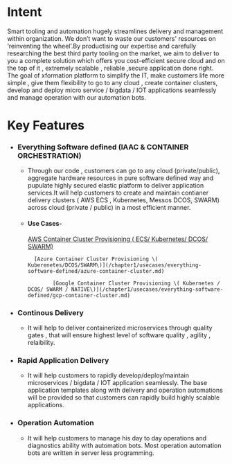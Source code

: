 # Intent

Smart tooling and automation hugely streamlines delivery and management within organization. We don’t want to waste our customers' resources on ‘reinventing the wheel’.By productising our expertise and carefully researching the best third party tooling on the market, we aim to deliver to you a complete solution which offers you cost-efficient secure cloud and on the top of it , extremely scalable , reliable ,secure application done right. The goal of xformation platform to simplify the IT, make customers life more simple , give them flexibility to go to any cloud , create container clusters, develop and deploy micro service / bigdata / IOT applications seamlessly and manage operation with our automation bots.

# Key Features

* ### Everything Software defined \(IAAC & CONTAINER ORCHESTRATION\)

  * Through our code , customers can go to any cloud \(private/public\), aggregate hardware resources in pure software defined way and pupulate highly secured elastic platform to deliver application services.It will help customers to create  and maintain contianer delivery clusters \( AWS ECS , Kubernetes, Messos DCOS, SWARM\) across cloud \(private / public\) in a most efficient manner.
  * #### Use Cases-

    [AWS Container Cluster Provisioning \( ECS/ Kubernetes/ DCOS/ SWARM\)](/chapter1/usecases/everything-software-defined/aws-container-cluster-support.md)

          [Azure Container Cluster Provisioning \( Kuberenetes/DCOS/SWARM\)](/chapter1/usecases/everything-software-defined/azure-container-cluster.md)

                [Google Container Cluster Provisioning \( Kubernetes / DCOS/ SWARM / NATIVE\)](/chapter1/usecases/everything-software-defined/gcp-container-cluster.md)

* ### Continous Delivery

  * It  will help to deliver containerized microservices through quality gates , that will ensure highest level of software quality , agility , relaibility.
* ### Rapid Application Delivery

  * It will help customers to rapidly develop/deploy/maintain microservices / bigdata / IOT application seamlessly. The base application templates along with delivery and operation automations will be provided so that customers can rapidly build highly scalable applications.
* ### Operation Automation

  * It will help customers to  manage his day to day operations and diagnostics ability with automation bots. Most operation automation bots are written in server less programming.



